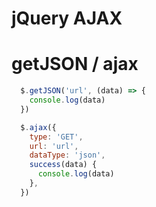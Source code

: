 # jQuery AJAX

# getJSON / ajax

```js
  $.getJSON('url', (data) => {
    console.log(data)
  })

  $.ajax({
    type: 'GET',
    url: 'url',
    dataType: 'json',
    success(data) {
      console.log(data)
    },
  })
```